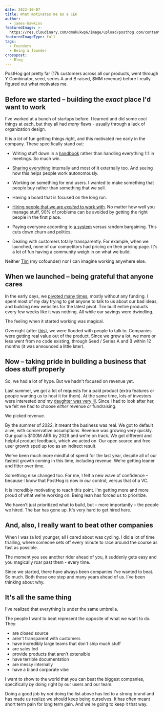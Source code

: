 ```yaml
---
date: 2022-10-07
title: What motivates me as a CEO
author:
  - james-hawkins
featuredImage: >-
  https://res.cloudinary.com/dmukukwp6/image/upload/posthog.com/contents/images/blog/posthog-ceo-diary-blog.png
featuredImageType: full
tags:
  - Founders
  - Being a founder
crosspost:
  - Blog
---
```


PostHog got pretty far (17k customers across all our products, went through Y Combinator, seed, series A and B raised, $MM revenue) before I really figured out what motivates me.

## Before we started – building the _exact_ place I'd want to work

I've worked at a bunch of startups before. I learned and did some cool things at each, but they all had _many_ flaws - usually through a lack of organization design.

It is _a lot_ of fun getting things right, and this motivated me early in the company. These specifically stand out:

* Writing stuff down in a [handbook](/handbook) rather than handling everything 1:1 in meetings. So much win.

* [Sharing everything](how-to-run-a-transparent-company) internally and most of it externally too. And seeing how this helps people work autonomously.

* Working on something for end users. I wanted to make something that people buy rather than something that we sell.

* Having a board that is focused on the long run.

* [Hiring people that we are _excited_ to work with](../handbook/company/values). No matter how well you manage stuff, 90% of problems can be avoided by getting the right people in the first place.

* Paying everyone according to [a system](../handbook/people/compensation) versus random bargaining. This cuts down churn and politics.

* Dealing with customers totally transparently. For example, when we launched, none of our competitors had pricing on their pricing page. It's a lot of fun having a community weigh in on what we build.

Neither [Tim](/tim) (my cofounder) nor I can imagine working anywhere else.

## When we launched – being grateful that anyone cares

In the early days, we [pivoted many times](story-about-pivots), mostly without any funding. I spent most of my day trying to get anyone to talk to us about our bad ideas, and building new websites for the latest pivot. Tim built entire products every few weeks like it was nothing. All while our savings were dwindling.

The feeling when it started working was magical.

Overnight (after [this](https://news.ycombinator.com/item?id=22376732)), we were flooded with people to talk to. Companies were getting real value out of the product. Since we grew a lot, we more or less went from no code existing, through Seed / Series A and B within 12 months (it was announced a little later).

## Now – taking pride in building a business that does stuff properly

So, we had a lot of hype. But we hadn't focused on revenue yet.

Last summer, we got a lot of requests for a paid product (extra features or people wanting us to host it for them). At the same time, lots of investors were interested _and_ my [daughter was very ill](ceo-diary-3). Since I had to look after her, we felt we had to choose _either_ revenue _or_ fundraising.

We picked revenue.

By the summer of 2022, it meant the business was real. We got to default alive, with conservative assumptions. Revenue was growing very quickly. Our goal is $100M ARR by 2026 and we're on track. We got different and helpful product feedback, which we acted on. Our open source and free user growth sped up too as an indirect result.

We've been much more mindful of spend for the last year, despite all of our fastest growth coming in this time, including revenue. We're getting leaner and fitter over time.

Something else changed too. For me, I felt a new wave of confidence – because I know that PostHog is now in _our_ control, versus that of a VC.

It is incredibly motivating to reach this point. I'm getting more and more proud of what we're working on. Being lean has forced us to prioritize.

We haven't just prioritized what to build, but – more importantly – the people we hired. The bar has gone up. It's very hard to get hired here.

## And, also, I really want to beat other companies

When I was (a lot) younger, all I cared about was cycling. I did a lot of time trialling, where someone sets off every minute to race around the course as fast as possible.

The moment you see another rider ahead of you, it suddenly gets easy and you magically roar past them - every time.

Since we started, there have always been companies I've wanted to beat. So much. Both those one step and many years ahead of us. I've been thinking about why.

## It's all the same thing

I've realized that everything is under the same umbrella.

The people I want to beat represent the opposite of what we want to do. They:

* are closed source
* aren't transparent with customers
* have incredibly large teams that don't ship much stuff
* are sales led
* provide products that aren't extensible
* have terrible documentation
* are messy internally
* have a bland corporate vibe

I want to show to the world that you can beat the biggest companies, specifically _by_ doing right by our users and our team.

Doing a good job by _not_ doing the list above has led to a strong brand and has made us realize we should keep being ourselves. It has often meant short term pain for long term gain. And we're going to keep it that way.
